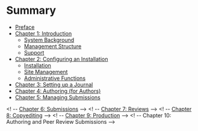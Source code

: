 # Summary

* [Preface](README.md)
* [Chapter 1: Introduction](introduction.md)
  * [System Background](system_background.md)
  * [Management Structure](management_structure.md)
  * [Support](support.md)
* [Chapter 2: Configuring an Installation](configuring_installation.md)
  * [Installation](installation.md)
  * [Site Management](site_management.md)
  * [Administrative Functions](administrative_functions.md) 
* [Chapter 3: Setting up a Journal](journal_setup.md) 
* [Chapter 4: Authoring (for Authors)](authoring.md) 
* [Chapter 5: Managing Submissions](managing_submissions.md)

<! -- [Chapter 6: Submissions](submissions.md) -->
<! -- [Chapter 7: Reviews](reviews.md) -->
<! -- [Chapter 8: Copyediting](copyediting.md) -->
<! -- [Chapter 9: Production](production.md) -->
<! -- Chapter 10: Authoring and Peer Review Submissions -->